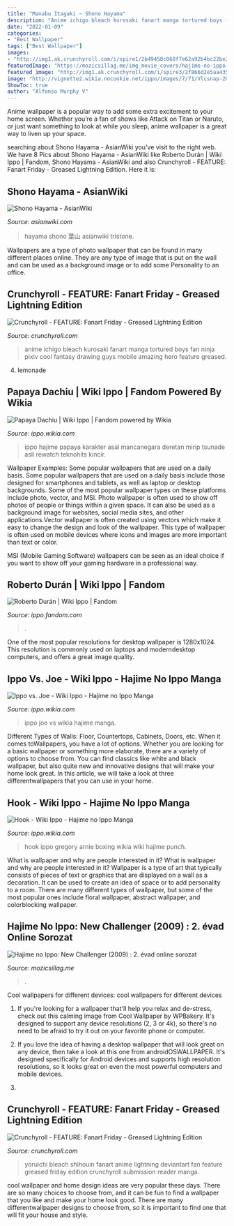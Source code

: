 ```yaml
---
title: "Manabu Itagaki ~ Shono Hayama"
description: "Anime ichigo bleach kurosaki fanart manga tortured boys fan ninja pixiv cool fantasy drawing guys mobile amazing hero feature greased"
date: "2022-01-09"
categories:
- "Best Wallpaper"
tags: ["Best Wallpaper"]
images:
- "http://img1.ak.crunchyroll.com/i/spire1/2b49458c068f7e62a92b4bc22be2f2ae1407459834_full.jpg"
featuredImage: "https://mozicsillag.me/img_movie_covers/hajime-no-ippo-new-challenger-2009-online-2-evad_1.jpg?qWN52cvp38WEhcj"
featured_image: "http://img1.ak.crunchyroll.com/i/spire3/2f866d2e5aa4352709101f38e49242d81407459544_full.jpg"
image: "http://vignette2.wikia.nocookie.net/ippo/images/7/71/Vlcsnap-2014-01-26-18h59m43s10.png/revision/latest?cb=20140126110455"
ShowToc: true
author: "Alfonso Murphy V"
---
```



Anime wallpaper is a popular way to add some extra excitement to your home screen. Whether you’re a fan of shows like Attack on Titan or Naruto, or just want something to look at while you sleep, anime wallpaper is a great way to liven up your space.

	

		
searching about Shono Hayama - AsianWiki you've visit to the right web. We have 8 Pics about Shono Hayama - AsianWiki like Roberto Durán | Wiki Ippo | Fandom, Shono Hayama - AsianWiki and also Crunchyroll - FEATURE: Fanart Friday - Greased Lightning Edition. Here it is:
		
    
## Shono Hayama - AsianWiki

<img loading=lazy src="http://asianwiki.com/images/d/d8/Shono_Hayama-1995-p1.jpg" onerror="this.onerror=null;this.src='https://tse3.mm.bing.net/th?id=OIP.Id9zv0U7zKnsxIsH9X6ViQAAAA&amp;pid=15.1';" alt="Shono Hayama - AsianWiki">

_Source: asianwiki.com_

>hayama shono 葉山 asianwiki tristone. 

	



Wallpapers are a type of photo wallpaper that can be found in many different places online. They are any type of image that is put on the wall and can be used as a background image or to add some Personality to an office.

    
## Crunchyroll - FEATURE: Fanart Friday - Greased Lightning Edition

<img loading=lazy src="http://img1.ak.crunchyroll.com/i/spire1/2b49458c068f7e62a92b4bc22be2f2ae1407459834_full.jpg" onerror="this.onerror=null;this.src='https://tse3.mm.bing.net/th?id=OIP.R_bjfWzZzP2bXf4PLBstpgHaL2&amp;pid=15.1';" alt="Crunchyroll - FEATURE: Fanart Friday - Greased Lightning Edition">

_Source: crunchyroll.com_

>anime ichigo bleach kurosaki fanart manga tortured boys fan ninja pixiv cool fantasy drawing guys mobile amazing hero feature greased. 

	

4. lemonade 

    
## Papaya Dachiu | Wiki Ippo | Fandom Powered By Wikia

<img loading=lazy src="http://vignette2.wikia.nocookie.net/ippo/images/7/71/Vlcsnap-2014-01-26-18h59m43s10.png/revision/latest?cb=20140126110455" onerror="this.onerror=null;this.src='https://tse4.mm.bing.net/th?id=OIP.QdXbt9og-7EI2s4T6GCOAQHaEK&amp;pid=15.1';" alt="Papaya Dachiu | Wiki Ippo | Fandom powered by Wikia">

_Source: ippo.wikia.com_

>ippo hajime papaya karakter asal mancanegara deretan mirip tsunade asli rewatch teknohits kincir. 

	

Wallpaper Examples: Some popular wallpapers that are used on a daily basis.
Some popular wallpapers that are used on a daily basis include those designed for smartphones and tablets, as well as laptop or desktop backgrounds. Some of the most popular wallpaper types on these platforms include photo, vector, and MSI. 
Photo wallpaper is often used to show off photos of people or things within a given space. It can also be used as a background image for websites, social media sites, and other applications.Vector wallpaper is often created using vectors which make it easy to change the design and look of the wallpaper. This type of wallpaper is often used on mobile devices where icons and images are more important than text or color. 

MSI (Mobile Gaming Software) wallpapers can be seen as an ideal choice if you want to show off your gaming hardware in a professional way.

    
## Roberto Durán | Wiki Ippo | Fandom

<img loading=lazy src="https://vignette.wikia.nocookie.net/ippo/images/9/92/Roberto_Dur%C3%A1n.png/revision/latest?cb=20200421130634" onerror="this.onerror=null;this.src='https://tse1.mm.bing.net/th?id=OIP.mnDEdXj0A_WOk5O0I7oPewHaJR&amp;pid=15.1';" alt="Roberto Durán | Wiki Ippo | Fandom">

_Source: ippo.fandom.com_

>. 

	

One of the most popular resolutions for desktop wallpaper is 1280x1024. This resolution is commonly used on laptops and moderndesktop computers, and offers a great image quality.

    
## Ippo Vs. Joe - Wiki Ippo - Hajime No Ippo Manga

<img loading=lazy src="http://images2.wikia.nocookie.net/__cb20130429223816/ippo/images/thumb/a/ae/Ippo-vs-joe-p01.jpg/500px-Ippo-vs-joe-p01.jpg" onerror="this.onerror=null;this.src='https://tse3.mm.bing.net/th?id=OIP.3dQqkTz8FkqP27f-UeutcwHaK8&amp;pid=15.1';" alt="Ippo vs. Joe - Wiki Ippo - Hajime no Ippo Manga">

_Source: ippo.wikia.com_

>ippo joe vs wikia hajime manga. 

	

Different Types of Walls: Floor, Countertops, Cabinets, Doors, etc.
When it comes toWallpapers, you have a lot of options. Whether you are looking for a basic wallpaper or something more elaborate, there are a variety of options to choose from. You can find classics like white and black wallpaper, but also quite new and innovative designs that will make your home look great. In this article, we will take a look at three differentwallpapers that you can use in your home.

    
## Hook - Wiki Ippo - Hajime No Ippo Manga

<img loading=lazy src="http://images4.wikia.nocookie.net/__cb20120614140732/ippo/images/thumb/5/57/Hook.jpg/500px-Hook.jpg" onerror="this.onerror=null;this.src='https://tse2.mm.bing.net/th?id=OIP.xUR0Rr1WiFVKtyqcM_ftxQHaEN&amp;pid=15.1';" alt="Hook - Wiki Ippo - Hajime no Ippo Manga">

_Source: ippo.wikia.com_

>hook ippo gregory arnie boxing wikia wiki hajime punch. 

	

What is wallpaper and why are people interested in it?
What is wallpaper and why are people interested in it?
Wallpaper is a type of art that typically consists of pieces of text or graphics that are displayed on a wall as a decoration. It can be used to create an idea of space or to add personality to a room. There are many different types of wallpaper, but some of the most popular ones include floral wallpaper, abstract wallpaper, and colorblocking wallpaper.

    
## Hajime No Ippo: New Challenger (2009) : 2. évad Online Sorozat

<img loading=lazy src="https://mozicsillag.me/img_movie_covers/hajime-no-ippo-new-challenger-2009-online-2-evad_1.jpg?qWN52cvp38WEhcj" onerror="this.onerror=null;this.src='https://tse3.mm.bing.net/th?id=OIP.ayY-HaniDLnu_m0fLtDndQHaKh&amp;pid=15.1';" alt="Hajime no Ippo: New Challenger (2009) : 2. évad online sorozat">

_Source: mozicsillag.me_

>. 

	

Cool wallpapers for different devices:
cool wallpapers for different devices 

1. If you're looking for a wallpaper that'll help you relax and de-stress, check out this calming image from Cool Wallpaper by WPBakery. It's designed to support any device resolutions (2, 3 or 4k), so there's no need to be afraid to try it out on your favorite phone or computer.

2. If you love the idea of having a desktop wallpaper that will look great on any device, then take a look at this one from androidOSWALLPAPER. It's designed specifically for Android devices and supports high resolution resolutions, so it looks great on even the most powerful computers and mobile devices.

3.

    
## Crunchyroll - FEATURE: Fanart Friday - Greased Lightning Edition

<img loading=lazy src="http://img1.ak.crunchyroll.com/i/spire3/2f866d2e5aa4352709101f38e49242d81407459544_full.jpg" onerror="this.onerror=null;this.src='https://tse2.mm.bing.net/th?id=OIP.k5IAZzE5QqsauSeY9Alx2wHaKM&amp;pid=15.1';" alt="Crunchyroll - FEATURE: Fanart Friday - Greased Lightning Edition">

_Source: crunchyroll.com_

>yoruichi bleach shihouin fanart anime lightning deviantart fan feature greased friday edition crunchyroll submission reader manga. 

	

cool wallpaper and home design ideas are very popular these days. There are so many choices to choose from, and it can be fun to find a wallpaper that you like and make your home look good. There are many differentwallpaper designs to choose from, so it is important to find one that will fit your house and style.


